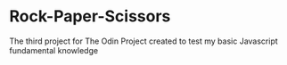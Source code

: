 # Rock-Paper-Scissors

The third project for The Odin Project created to test my basic Javascript fundamental knowledge
